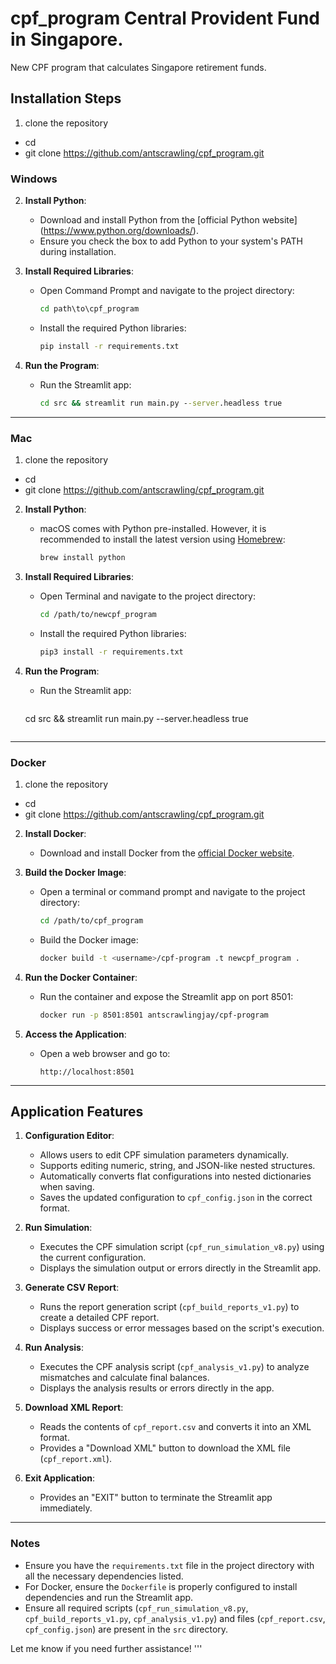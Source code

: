 
# cpf_program Central Provident Fund in Singapore.
New CPF program that calculates Singapore retirement funds.

## Installation Steps

1. clone the repository
- cd <your dest folder>
- git clone https://github.com/antscrawling/cpf_program.git


### Windows
2. **Install Python**:
   - Download and install Python from the [official Python website]  (https://www.python.org/downloads/).
   - Ensure you check the box to add Python to your system's PATH during installation.

3. **Install Required Libraries**:
   - Open Command Prompt and navigate to the project directory:
     ```cmd
     cd path\to\cpf_program
     ```
   - Install the required Python libraries:
     ```cmd
     pip install -r requirements.txt
     ```

4. **Run the Program**:
   - Run the Streamlit app:
     ```cmd
     cd src && streamlit run main.py --server.headless true
     ```

---

### Mac
1. clone the repository
- cd <your dest folder>
- git clone https://github.com/antscrawling/cpf_program.git

2. **Install Python**:
   - macOS comes with Python pre-installed. However, it is recommended to install the latest version using [Homebrew](https://brew.sh/):
     ```bash
     brew install python
     ```

3. **Install Required Libraries**:
   - Open Terminal and navigate to the project directory:
     ```bash
     cd /path/to/newcpf_program
     ```
   - Install the required Python libraries:
     ```bash
     pip3 install -r requirements.txt
     ```

4. **Run the Program**:
   - Run the Streamlit app:
     ```bash
    cd src && streamlit run main.py --server.headless true
     ```

---

### Docker
1. clone the repository
- cd <your dest folder>
- git clone https://github.com/antscrawling/cpf_program.git

2. **Install Docker**:
   - Download and install Docker from the [official Docker website](https://www.docker.com/).

3. **Build the Docker Image**:
   - Open a terminal or command prompt and navigate to the project directory:
     ```bash
     cd /path/to/cpf_program
     ```
   - Build the Docker image:
     ```bash
     docker build -t <username>/cpf-program .t newcpf_program .
     ```

4. **Run the Docker Container**:
   - Run the container and expose the Streamlit app on port 8501:
     ```bash
     docker run -p 8501:8501 antscrawlingjay/cpf-program

     ```

5. **Access the Application**:
   - Open a web browser and go to:
     ```
     http://localhost:8501
     ```

---

## Application Features

1. **Configuration Editor**:
   - Allows users to edit CPF simulation parameters dynamically.
   - Supports editing numeric, string, and JSON-like nested structures.
   - Automatically converts flat configurations into nested dictionaries when saving.
   - Saves the updated configuration to `cpf_config.json` in the correct format.

2. **Run Simulation**:
   - Executes the CPF simulation script (`cpf_run_simulation_v8.py`) using the current configuration.
   - Displays the simulation output or errors directly in the Streamlit app.

3. **Generate CSV Report**:
   - Runs the report generation script (`cpf_build_reports_v1.py`) to create a detailed CPF report.
   - Displays success or error messages based on the script's execution.

4. **Run Analysis**:
   - Executes the CPF analysis script (`cpf_analysis_v1.py`) to analyze mismatches and calculate final balances.
   - Displays the analysis results or errors directly in the app.

5. **Download XML Report**:
   - Reads the contents of `cpf_report.csv` and converts it into an XML format.
   - Provides a "Download XML" button to download the XML file (`cpf_report.xml`).

6. **Exit Application**:
   - Provides an "EXIT" button to terminate the Streamlit app immediately.

---

### Notes
- Ensure you have the `requirements.txt` file in the project directory with all the necessary dependencies listed.
- For Docker, ensure the `Dockerfile` is properly configured to install dependencies and run the Streamlit app.
- Ensure all required scripts (`cpf_run_simulation_v8.py`, `cpf_build_reports_v1.py`, `cpf_analysis_v1.py`) and files (`cpf_report.csv`, `cpf_config.json`) are present in the `src` directory.

Let me know if you need further assistance!
'''











